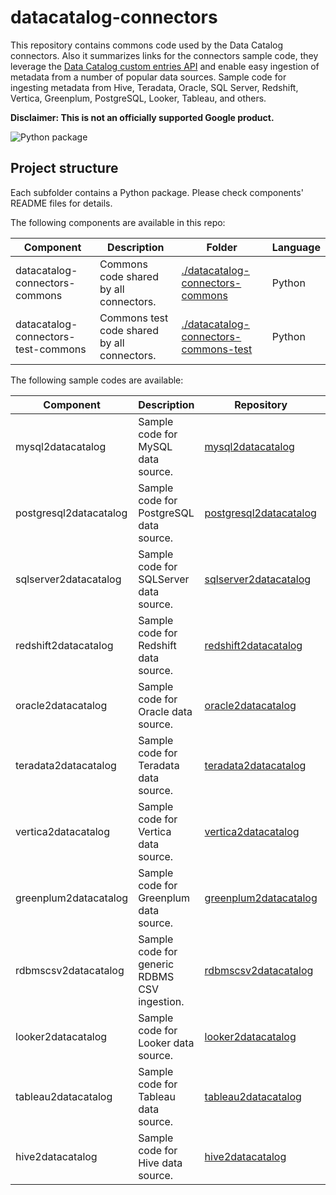 # datacatalog-connectors

This repository contains commons code used by the Data Catalog connectors. Also it summarizes links for the connectors sample code, they leverage the [Data Catalog custom entries API](https://cloud.google.com/data-catalog/docs/how-to/custom-entries) and enable easy ingestion of metadata from a number of popular data sources. Sample code for ingesting metadata from Hive, Teradata, Oracle, SQL Server, Redshift, Vertica, Greenplum, PostgreSQL, Looker, Tableau, and others.

**Disclaimer: This is not an officially supported Google product.**

![Python package](https://github.com/GoogleCloudPlatform/datacatalog-connectors/workflows/Python%20package/badge.svg?branch=master)

## Project structure

Each subfolder contains a Python package. Please check components' README files for
details.

The following components are available in this repo:

| Component | Description | Folder | Language | 
|-----------|-------------|--------|----------|
| datacatalog-connectors-commons | Commons code shared by all connectors. | [./datacatalog-connectors-commons](https://github.com/GoogleCloudPlatform/datacatalog-connectors/tree/master/datacatalog-connectors-commons) | Python |
| datacatalog-connectors-test-commons | Commons test code shared by all connectors. | [./datacatalog-connectors-commons-test](https://github.com/GoogleCloudPlatform/datacatalog-connectors/tree/master/datacatalog-connectors-commons-test) | Python |

The following sample codes are available:

| Component | Description | Repository | Language | 
|-----------|-------------|--------|----------|
| mysql2datacatalog | Sample code for MySQL data source. | [mysql2datacatalog](https://github.com/GoogleCloudPlatform/datacatalog-connectors-rdbms/tree/master/mysql2datacatalog) | Python |
| postgresql2datacatalog | Sample code for PostgreSQL data source. | [postgresql2datacatalog](https://github.com/GoogleCloudPlatform/datacatalog-connectors-rdbms/tree/master/postgresql2datacatalog) | Python |
| sqlserver2datacatalog | Sample code for SQLServer data source. | [sqlserver2datacatalog](https://github.com/GoogleCloudPlatform/datacatalog-connectors-rdbms/tree/master/sqlserver2datacatalog) | Python |
| redshift2datacatalog | Sample code for Redshift data source. | [redshift2datacatalog](https://github.com/GoogleCloudPlatform/datacatalog-connectors-rdbms/tree/master/redshift2datacatalog) | Python |
| oracle2datacatalog | Sample code for Oracle data source. | [oracle2datacatalog](https://github.com/GoogleCloudPlatform/datacatalog-connectors-rdbms/tree/master/oracle2datacatalog) | Python |
| teradata2datacatalog | Sample code for Teradata data source. | [teradata2datacatalog](https://github.com/GoogleCloudPlatform/datacatalog-connectors-rdbms/tree/master/teradata2datacatalog) | Python |
| vertica2datacatalog | Sample code for Vertica data source. | [vertica2datacatalog](https://github.com/GoogleCloudPlatform/datacatalog-connectors-rdbms/tree/master/vertica2datacatalog) | Python |
| greenplum2datacatalog | Sample code for Greenplum data source. | [greenplum2datacatalog](https://github.com/GoogleCloudPlatform/datacatalog-connectors-rdbms/tree/master/greenplum2datacatalog) | Python |
| rdbmscsv2datacatalog | Sample code for generic RDBMS CSV ingestion. | [rdbmscsv2datacatalog](https://github.com/GoogleCloudPlatform/datacatalog-connectors-rdbms/tree/master/rdbmscsv2datacatalog) | Python |
| looker2datacatalog |  Sample code for Looker data source. | [looker2datacatalog](https://github.com/GoogleCloudPlatform/datacatalog-connectors-bi/tree/master/looker2datacatalog) | Python |
| tableau2datacatalog | Sample code for Tableau data source. | [tableau2datacatalog](https://github.com/GoogleCloudPlatform/datacatalog-connectors-bi/tree/master/tableau2datacatalog) | Python | 
| hive2datacatalog | Sample code for Hive data source. | [hive2datacatalog](https://github.com/GoogleCloudPlatform/datacatalog-connectors-hive/tree/master/hive2datacatalog) | Python |
